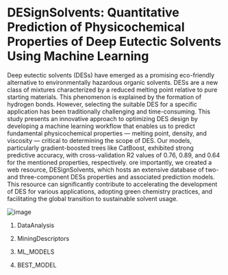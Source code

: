 # DESignSolvents: Quantitative Prediction of Physicochemical Properties of Deep Eutectic Solvents Using Machine Learning

Deep eutectic solvents (DESs) have emerged as a promising eco-friendly alternative to environmentally hazardous organic solvents. DESs are a new class of mixtures characterized by a reduced melting point relative to pure starting materials. This phenomenon is explained by the formation of hydrogen bonds. However, selecting the suitable DES for a specific application has been traditionally challenging and time-consuming. This study presents an innovative approach to optimizing DES design by developing a machine learning workflow that enables us to predict fundamental physicochemical properties — melting point, density, and viscosity — critical to determining the scope of DES. Our models, particularly gradient-boosted trees like CatBoost, exhibited strong predictive accuracy, with cross-validation R2 values of 0.76, 0.89, and 0.64 for the mentioned properties, respectively. ore importantly, we created a web resource, DESignSolvents, which hosts an extensive database of two- and three-component DESs properties and associated prediction models. This resource can significantly contribute to accelerating the development of DES for various applications, adopting green chemistry practices, and facilitating the global transition to sustainable solvent usage.

![image](https://github.com/Odegova-Valerie/DESignSolvents/assets/101416592/8d040edc-2d07-4f94-9d12-edcf28ff2480)



1. DataAnalysis

2. MiningDescriptors

3. ML_MODELS

4. BEST_MODEL



